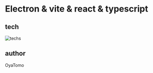 # Electron & vite & react & typescript

## tech

![techs](https://skillicons.dev/icons?i=electron,vite,react,typescript,)

## author

OyaTomo
